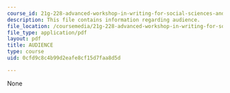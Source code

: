 ```yaml
---
course_id: 21g-228-advanced-workshop-in-writing-for-social-sciences-and-architecture-els-spring-2007
description: This file contains information regarding audience.
file_location: /coursemedia/21g-228-advanced-workshop-in-writing-for-social-sciences-and-architecture-els-spring-2007/0cfd9c8c4b99d2eafe8cf15d7faa8d5d_MIT21G.228S07_acad_languag.pdf
file_type: application/pdf
layout: pdf
title: AUDIENCE
type: course
uid: 0cfd9c8c4b99d2eafe8cf15d7faa8d5d

---
```

None